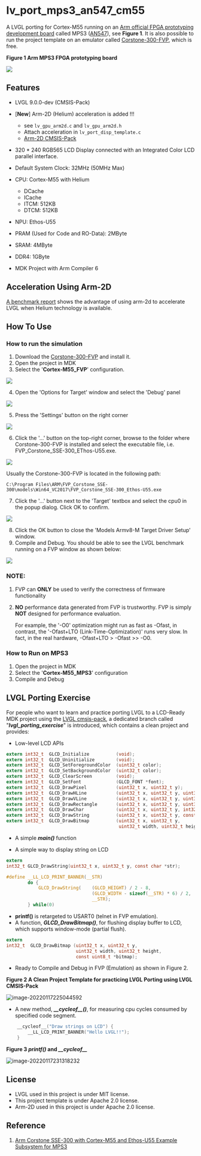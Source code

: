 # lv_port_mps3_an547_cm55
A LVGL porting for Cortex-M55 running on an [Arm official FPGA prototyping development board](https://developer.arm.com/tools-and-software/development-boards/fpga-prototyping-boards/mps3) called MPS3 ([AN547](https://developer.arm.com/tools-and-software/development-boards/fpga-prototyping-boards/download-fpga-images#)), see **Figure 1**. It is also possible to run the project template on an emulator called [Corstone-300-FVP](https://developer.arm.com/tools-and-software/open-source-software/arm-platforms-software/arm-ecosystem-fvps), which is free.



**Figure 1 Arm MPS3 FPGA prototyping board** 

![](https://developer.arm.com/-/media/Arm%20Developer%20Community/Images/Development%20Boards/Arm_MPS3_prototyping_system.png?revision=79a108aa-abe8-4a21-b453-ad6c2d6e82b2&h=409&w=400&hash=F7DEA4E2D2C854ECAC5BBCC8804D6107) 



## Features

- LVGL 9.0.0-dev  (CMSIS-Pack)
- [**New**] Arm-2D (Helium) acceleration is added !!!
  - see `lv_gpu_arm2d.c` and `lv_gpu_arm2d.h`
  - Attach acceleration in `lv_port_disp_template.c`
  - [Arm-2D CMSIS-Pack](https://github.com/ARM-software/EndpointAI/tree/main-arm-2d-developing/Kernels/Research/Arm-2D/cmsis-pack)

- 320 * 240 RGB565 LCD Display connected with an Integrated Color LCD parallel interface. 
- Default System Clock: 32MHz (50MHz Max)
- CPU: Cortex-M55 with Helium
  - DCache
  - ICache
  - ITCM: 512KB
  - DTCM: 512KB
- NPU: Ethos-U55
- PRAM (Used for Code and RO-Data): 2MByte
- SRAM: 4MByte
- DDR4: 1GByte
- MDK Project with Arm Compiler 6



## Acceleration Using Arm-2D

[A benchmark report](./lvgl_benchmark.md) shows the advantage of using arm-2d to accelerate LVGL when Helium technology is available. 



## How To Use

### How to run the simulation

1. Download the [Corstone-300-FVP](https://developer.arm.com/tools-and-software/open-source-software/arm-platforms-software/arm-ecosystem-fvps) and install it.
2. Open the project in MDK
3. Select the '**Cortex-M55_FVP**' configuration.

![](./documents/pictures/configuration_selection) 

4. Open the 'Options for Target' window and select the 'Debug' panel

![](./documents/pictures/debug_panel)

5.  Press the 'Settings' button on the right corner

![](./documents/pictures/Model_Settings)

6.  Click the '...' button on the top-right corner, browse to the folder where Corstone-300-FVP is installed and select the executable file, i.e. FVP_Corstone_SSE-300_EThos-U55.exe. 

![](./documents/pictures/FVP)

 Usually the Corstone-300-FVP is located in the following path:

```
C:\Program Files\ARM\FVP_Corstone_SSE-300\models\Win64_VC2017\FVP_Corstone_SSE-300_Ethos-U55.exe
```

7. Click the '...' button next to the 'Target' textbox and select the cpu0 in the popup dialog. Click OK to confirm.

![](./documents/pictures/select_cpu0)

8. Click the OK button to close the 'Models Armv8-M Target Driver Setup' window.
9. Compile and Debug. You should be able to see the LVGL benchmark running on a FVP window as shown below:

![](./documents/pictures/fvp_demo) 

### NOTE: 

1. FVP can **ONLY** be used to verify the correctness of firmware functionality

2. **NO** performance data generated from FVP is trustworthy. FVP is simply **NOT** designed for performance evaluation. 

   For example, the '-O0' optimization might run as fast as -Ofast, in contrast, the '-Ofast+LTO (Link-Time-Optimization)' runs very slow.  In fact, in the real hardware, -Ofast+LTO > -Ofast >> -O0. 



### How to Run on MPS3

1. Open the project in MDK
2. Select the '**Cortex-M55_MPS3**' configuration
3. Compile and Debug



## LVGL Porting Exercise 

For people who want to learn and practice porting LVGL to a LCD-Ready MDK project using the [LVGL cmsis-pack](https://github.com/lvgl/lvgl/tree/master/env_support/cmsis-pack), a dedicated branch called "***lvgl_porting_exercise***" is introduced, which contains a clean project and provides:

- Low-level LCD APIs

```c
extern int32_t  GLCD_Initialize          (void);
extern int32_t  GLCD_Uninitialize        (void);
extern int32_t  GLCD_SetForegroundColor  (uint32_t color);
extern int32_t  GLCD_SetBackgroundColor  (uint32_t color);
extern int32_t  GLCD_ClearScreen         (void);
extern int32_t  GLCD_SetFont             (GLCD_FONT *font);
extern int32_t  GLCD_DrawPixel           (uint32_t x, uint32_t y);
extern int32_t  GLCD_DrawHLine           (uint32_t x, uint32_t y, uint32_t length);
extern int32_t  GLCD_DrawVLine           (uint32_t x, uint32_t y, uint32_t length);
extern int32_t  GLCD_DrawRectangle       (uint32_t x, uint32_t y, uint32_t width, uint32_t height);
extern int32_t  GLCD_DrawChar            (uint32_t x, uint32_t y, int32_t  ch);
extern int32_t  GLCD_DrawString          (uint32_t x, uint32_t y, const char *str);
extern int32_t  GLCD_DrawBitmap          (uint32_t x, uint32_t y, 
                                          uint32_t width, uint32_t height, const uint8_t *bitmap);
```



- A simple ***main()*** function

- A simple way to display string on LCD

```c
extern 
int32_t GLCD_DrawString(uint32_t x, uint32_t y, const char *str);

#define __LL_LCD_PRINT_BANNER(__STR)                                            \
        do {                                                                    \
            GLCD_DrawString(    (GLCD_HEIGHT) / 2 - 8,                          \
                                (GLCD_WIDTH - sizeof(__STR) * 6) / 2,           \
                                __STR);                                         \
        } while(0)
```



- **printf()** is retargeted to USART0 (telnet in FVP emulation).
- A function, ***GLCD_DrawBitmap()***,  for flushing display buffer to LCD, which supports window-mode (partial flush).

```c
extern 
int32_t  GLCD_DrawBitmap (uint32_t x, uint32_t y, 
                          uint32_t width, uint32_t height, 
                          const uint8_t *bitmap);
```

- Ready to Compile and Debug in FVP (Emulation) as shown in Figure 2.



**Figure 2 A Clean Project Template for practicing LVGL Porting using LVGL CMSIS-Pack** 

![image-20220117225044592](./documents/pictures/fvp_clean) 

- A new method, ***\_\_cycleof\_\_()***, for measuring cpu cycles consumed by specified code segment.

```c
    __cycleof__("Draw strings on LCD") {
        __LL_LCD_PRINT_BANNER("Hello LVGL!!");
    }
```



**Figure 3 *printf()* and *\_\_cycleof\_\_***

![image-20220117231318232](./documents/pictures/telnet_clean.png) 

## License

- LVGL used in this project is under MIT license.
- This project template is under Apache 2.0 license.
- Arm-2D used in this project is under Apache 2.0 license.



## Reference

1. [Arm Corstone SSE-300 with Cortex-M55 and Ethos-U55 Example Subsystem for MPS3](https://developer.arm.com/documentation/dai0547/c?_ga=2.157798205.688811587.1624957483-616249991.1623083451)



